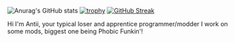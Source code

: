 ![Anurag's GitHub stats](https://github-readme-stats.vercel.app/api?username=AntiPlayzz&show_icons=true&theme=radical) 
[![trophy](https://github-profile-trophy.vercel.app/?username=AntiPlayzz)](https://github.com/ryo-ma/github-profile-trophy) [![GitHub Streak](https://github-readme-streak-stats.herokuapp.com/?user=AntiPlayzz)](https://git.io/streak-stats)

Hi I'm Antii, your typical loser and apprentice programmer/modder
I work on some mods, biggest one being Phobic Funkin'!
